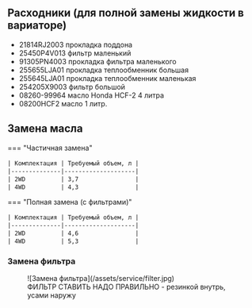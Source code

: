 ## Расходники (для полной замены жидкости в вариаторе)

- 21814RJ2003 прокладка поддона
- 25450P4V013 фильтр маленький
- 91305PN4003 прокладка фильтра маленького
- 255655LJA01 прокладка теплообменник большая
- 255645LJA01 прокладка теплообменник маленькая
- 254205X9003 фильтр большой
- 08260-99964 масло Honda HCF-2 4 литра
- 08200HCF2 масло 1 литр.

## Замена масла

=== "Частичная замена"

    | Комплектация | Требуемый объем, л |
    |--------------|--------------------|
    | 2WD          | 3,7                |
    | 4WD          | 4,3                |

=== "Полная замена (с фильтрами)"

    | Комплектация | Требуемый объем, л |
    |--------------|--------------------|
    | 2WD          | 4,6                |
    | 4WD          | 5,3                |

### Замена фильтра

<figure markdown="span">
  ![Замена фильтра](/assets/service/filter.jpg)
  <figcaption>ФИЛЬТР СТАВИТЬ НАДО ПРАВИЛЬНО - резинкой внутрь, усами наружу</figcaption>
</figure>
